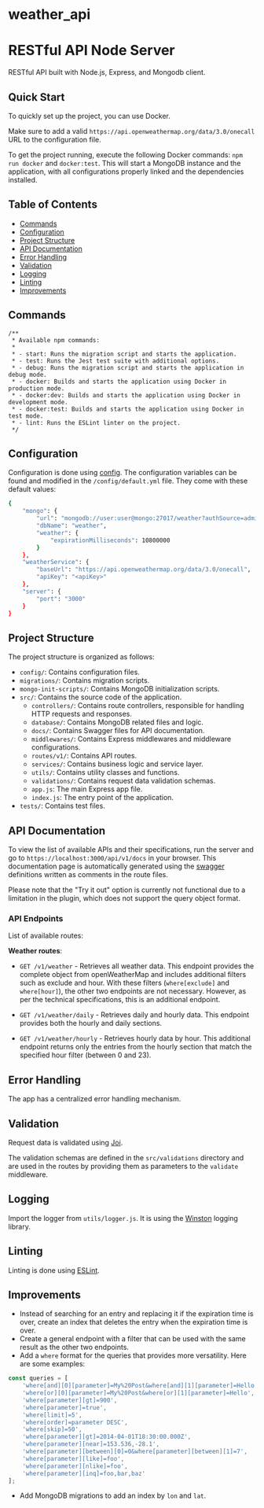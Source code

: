 # weather_api

# RESTful API Node Server
RESTful API built with Node.js, Express, and Mongodb client.

## Quick Start

To quickly set up the project, you can use Docker.

Make sure to add a valid `https://api.openweathermap.org/data/3.0/onecall` URL to the configuration file.

To get the project running, execute the following Docker commands: `npm run docker` and `docker:test`. This will start a MongoDB instance and the application, with all configurations properly linked and the dependencies installed.


## Table of Contents

- [Commands](#commands)
- [Configuration](#configuration)
- [Project Structure](#project-structure)
- [API Documentation](#api-documentation)
- [Error Handling](#error-handling)
- [Validation](#validation)
- [Logging](#logging)
- [Linting](#linting)
- [Improvements](#improvements)

## Commands
    /**
     * Available npm commands:
     *
     * - start: Runs the migration script and starts the application.
     * - test: Runs the Jest test suite with additional options.
     * - debug: Runs the migration script and starts the application in debug mode.
     * - docker: Builds and starts the application using Docker in production mode.
     * - docker:dev: Builds and starts the application using Docker in development mode.
     * - docker:test: Builds and starts the application using Docker in test mode.
     * - lint: Runs the ESLint linter on the project.
     */

## Configuration

Configuration is done using [config](https://github.com/node-config/node-config#readme).
The configuration variables can be found and modified in the `/config/default.yml` file. They come with these default values:

```bash
{
    "mongo": {
        "url": "mongodb://user:user@mongo:27017/weather?authSource=admin",
        "dbName": "weather",
        "weather": {
            "expirationMilliseconds": 10800000
        }
    },
    "weatherService": {
        "baseUrl": "https://api.openweathermap.org/data/3.0/onecall",
        "apiKey": "<apiKey>"
    },
    "server": {
        "port": "3000"
    }
}
```

## Project Structure

The project structure is organized as follows:

- `config/`: Contains configuration files.
- `migrations/`: Contains migration scripts.
- `mongo-init-scripts/`: Contains MongoDB initialization scripts.
- `src/`: Contains the source code of the application.
    - `controllers/`: Contains route controllers, responsible for handling HTTP requests and responses.
    - `database/`: Contains MongoDB related files and logic.
    - `docs/`: Contains Swagger files for API documentation.
    - `middlewares/`: Contains Express middlewares and middleware configurations.
    - `routes/v1/`: Contains API routes.
    - `services/`: Contains business logic and service layer.
    - `utils/`: Contains utility classes and functions.
    - `validations/`: Contains request data validation schemas.
    - `app.js`: The main Express app file.
    - `index.js`: The entry point of the application.
- `tests/`: Contains test files.


## API Documentation

To view the list of available APIs and their specifications, run the server and go to `https://localhost:3000/api/v1/docs` in your browser. This documentation page is automatically generated using the [swagger](https://swagger.io/) definitions written as comments in the route files.

Please note that the "Try it out" option is currently not functional due to a limitation in the plugin, which does not support the query object format.

### API Endpoints

List of available routes:

**Weather routes**:

- `GET /v1/weather` - Retrieves all weather data. This endpoint provides the complete object from openWeatherMap and includes additional filters such as exclude and hour. With these filters (`where[exclude]` and `where[hour]`), the other two endpoints are not necessary. However, as per the technical specifications, this is an additional endpoint.

- `GET /v1/weather/daily` - Retrieves daily and hourly data. This endpoint provides both the hourly and daily sections.

- `GET /v1/weather/hourly` - Retrieves hourly data by hour. This additional endpoint returns only the entries from the hourly section that match the specified hour filter (between 0 and 23).


## Error Handling

The app has a centralized error handling mechanism.

## Validation

Request data is validated using [Joi](https://joi.dev/).

The validation schemas are defined in the `src/validations` directory and are used in the routes by providing them as parameters to the `validate` middleware.

## Logging

Import the logger from `utils/logger.js`. It is using the [Winston](https://github.com/winstonjs/winston) logging library.


## Linting

Linting is done using [ESLint](https://eslint.org/).

## Improvements

- Instead of searching for an entry and replacing it if the expiration time is over, create an index that deletes the entry when the expiration time is over.
- Create a general endpoint with a filter that can be used with the same result as the other two endpoints.
- Add a `where` format for the queries that provides more versatility. Here are some examples:

```javascript
const queries = [
    'where[and][0][parameter]=My%20Post&where[and][1][parameter]=Hello',
    'where[or][0][parameter]=My%20Post&where[or][1][parameter]=Hello',
    'where[parameter][gt]=900',
    'where[parameter]=true',
    'where[limit]=5',
    'where[order]=parameter DESC',
    'where[skip]=50',
    'where[parameter][gt]=2014-04-01T18:30:00.000Z',
    'where[parameter][near]=153.536,-28.1',
    'where[parameter][between][0]=0&where[parameter][between][1]=7',
    'where[parameter][like]=foo',
    'where[parameter][nlike]=foo',
    'where[parameter][inq]=foo,bar,baz'
];
```

- Add MongoDB migrations to add an index by `lon` and `lat`.

